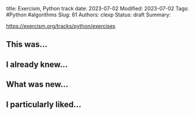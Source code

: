 title: Exercism, Python track
date: 2023-07-02
Modified: 2023-07-02
Tags: #Python #algorithms 
Slug: 61
Authors: clexp
Status: draft
Summary: 

https://exercism.org/tracks/python/exercises

## This was...

## I already knew...

## What was new...

## I particularly liked... 
